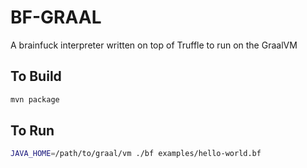 BF-GRAAL
=======
A brainfuck interpreter written on top of Truffle to run on the GraalVM

To Build
--------

```bash
mvn package
```

To Run
------

```bash
JAVA_HOME=/path/to/graal/vm ./bf examples/hello-world.bf
```
